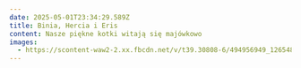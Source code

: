 ```yaml
---
date: 2025-05-01T23:34:29.589Z
title: Binia, Hercia i Eris
content: Nasze piękne kotki witają się majówkowo
images:
  - https://scontent-waw2-2.xx.fbcdn.net/v/t39.30808-6/494956949_1265489845217481_9141935762153073122_n.jpg?stp=dst-jpg_p526x296_tt6&_nc_cat=103&ccb=1-7&_nc_sid=833d8c&_nc_ohc=N_yKF_6vSIIQ7kNvwFYquzr&_nc_oc=AdmLPkpQGPyLqWsp_C2ueZKJXyDLuyaQEaZhU3KyehnCK54suXxWGE7iuJ-7t6cBzdV2OmMl4qnY5MS5EGQU8uyR&_nc_zt=23&_nc_ht=scontent-waw2-2.xx&_nc_gid=aACKc0-Q4y5Q9EW2dfHucQ&oh=00_AfJeT8hlBRdHd-85dmK8fTbcf-65tbnZ58kkdzHSzZ-LZA&oe=6825C7F7
---
```

